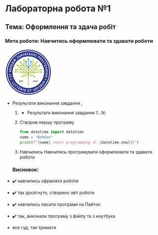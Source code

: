 # Лабораторна робота №1
## Тема: Оформлення та здача робіт
### Мета роботи: Навчитись оформлювати та здавати роботи
![alt text](https://github.com/BobasB/it_college/raw/main/reports/pictures/logo-lit.jpg)
- Результати виконання завдання ;
    1. - Результати виконання завдання *1...N*;
    2. Створив першу програму

        ```python
        from datetime import datetime
        name = "Bohdan"
        print(f"{name} start programming at {datetime.now()}")  
        ```
    4. Навчились Навчитись програмувати оформлювати та здавати роботи
    ### Висновок: 

- :heavy_check_mark: навчились офрмляти роботи

- :heavy_check_mark: так досягнуто, створено звіт роботи

- :heavy_check_mark: навчились  писати програми на Пайтон

- :heavy_check_mark: так, виконали програму з файлу та з ноутбука

- все гуд, так тримати

